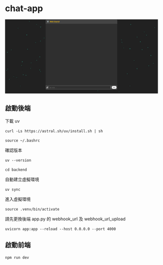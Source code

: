 # chat-app

![前端縮圖](img/webUI.png "前端縮圖")


## 啟動後端

下載 uv

`curl -Ls https://astral.sh/uv/install.sh | sh`

`source ~/.bashrc`

確認版本

`uv --version`

`cd backend`

自動建立虛擬環境

`uv sync`

進入虛擬環境

`source .venv/bin/activate`

請先更換後端 app.py 的 webhook_url 及 webhook_url_upload

`uvicorn app:app --reload --host 0.0.0.0 --port 4000`

## 啟動前端
`npm run dev`